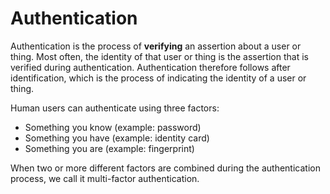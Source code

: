 # Authentication
Authentication is the process of **verifying** an assertion about a user or thing. Most often, the identity of that user or thing is the assertion that is verified during authentication. Authentication therefore follows after identification, which is the process of indicating the identity of a user or thing. 

Human users can authenticate using three factors:
* Something you know (example: password)
* Something you have (example: identity card)
* Something you are (example: fingerprint)

When two or more different factors are combined during the authentication process, we call it multi-factor authentication. 

